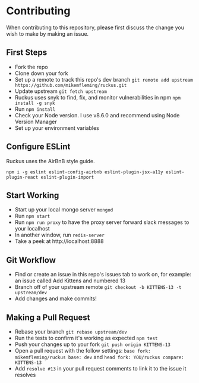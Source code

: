 # Contributing

When contributing to this repository, please first discuss the change you wish to make by making an issue. 

## First Steps
- Fork the repo
- Clone down your fork
- Set up a remote to track this repo's dev branch `git remote add upstream https://github.com/mikemfleming/ruckus.git`
- Update upstream `git fetch upstream`
- Ruckus uses snyk to find, fix, and monitor vulnerabilities in npm `npm install -g snyk`
- Run `npm install`
- Check your Node version. I use v8.6.0 and recommend using Node Version Manager
- Set up your environment variables

## Configure ESLint
Ruckus uses the AirBnB style guide. 
```
npm i -g eslint eslint-config-airbnb eslint-plugin-jsx-a11y eslint-plugin-react eslint-plugin-import
```

## Start Working
- Start up your local mongo server `mongod`
- Run `npm start`
- Run `npm run proxy` to have the proxy server forward slack messages to your localhost
- In another window, run `redis-server`
- Take a peek at http://localhost:8888

## Git Workflow
- Find or create an issue in this repo's issues tab to work on, for example: an issue called Add Kittens and numbered 13
- Branch off of your upstream remote `git checkout -b KITTENS-13 -t upstream/dev`
- Add changes and make commits!

## Making a Pull Request
- Rebase your branch `git rebase upstream/dev`
- Run the tests to confirm it's working as expected `npm test`
- Push your changes up to your fork `git push origin KITTENS-13`
- Open a pull request with the follow settings: `base fork: mikemfleming/ruckus base: dev` and `head fork: YOU/ruckus compare: KITTENS-13`
- Add `resolve #13` in your pull request comments to link it to the issue it resolves
